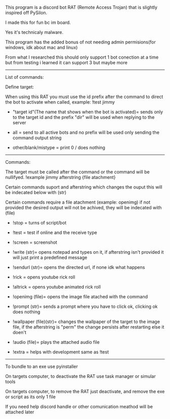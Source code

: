 This program is a discord bot RAT (Remote Access Trojan) that is slightly inspired off PySilon.   

I made this for fun bc im board.

Yes it's technicaly malware.

This program has the added bonus of not needing admin permisions(for windows, idk about mac and linux)

From what I researched this should only support 1 bot conection at a time but from testing i learned it can support 3 but maybe more
___
List of commands:

  Define target:
  
  When using this RAT you must use the id prefix after the command to direct the bot to activate when called, example: !test jimmy
  
  * "target id"(The name that shows when the bot is activated)= sends only to the target id and the prefix "dir" will be used when replying to the server
    
  * all = send to all active bots and no prefix will be used only sending the command output string
  
  * other/blank/mistype = print 0 / does nothing 
___
  Commands:
  
   The target must be called after the command or the command will be nullifyed. !example jimmy afterstring {file atachment}
    
   Certain commands suport and afterstring which changes the ouput this will be indecated below with (str)
    
   Certain commands require a file atachment (example: openimg) if not provided the desired output will not be achived, they will be indecated with (file)
   
   * !stop = turns of script/bot 
   
   * !test = test if online and the receive type
   
   * !screen = screenshot 
   
   * !write (str)= opens notepad and types on it, if afterstring isn't provided it will just print a predefined message 
   
   * !sendurl (str)= opens the directed url, if none idk what happens
   
   * !rick = opens youtube rick roll
   
   * !altrick = opens youtube animated rick roll
   
   * !openimg (file)= opens the image file atached with the command
   
   * !prompt (str)= sends a prompt where you have to click ok, clicking ok does nothing
   
   * !wallpaper (file)(str)= changes the wallpaper of the target to the image file, if the afterstring is "perm" the change persists after restarting else it doen't
   
   * !audio (file)= plays the attached audio file
   
   * !extra = helps with development same as !test
___
To bundle to an exe use pyinstaller

On targets computer, to deactivate the RAT use task manager or simular tools

On targets computer, to remove the RAT just deactivate, and remove the exe or script as its only 1 file

If you need help discord handle or other comunication meathod will be attached later
